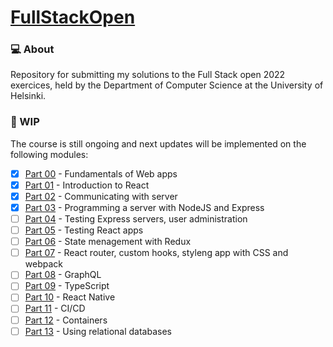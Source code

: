 # [FullStackOpen](https://fullstackopen.com/)

### 💻 About

Repository for submitting my solutions to the Full Stack open 2022 exercices, held by the Department of Computer Science at the University of Helsinki.

### 🚧 WIP

The course is still ongoing and next updates will be implemented on the following modules:

- [x] [Part 00](https://fullstackopen.com/en/part0) - Fundamentals of Web apps
- [x] [Part 01](https://fullstackopen.com/en/part1) - Introduction to React
- [x] [Part 02](https://fullstackopen.com/en/part2) - Communicating with server
- [x] [Part 03](https://fullstackopen.com/en/part3) - Programming a server with NodeJS and Express
- [ ] [Part 04](https://fullstackopen.com/en/part4) - Testing Express servers, user administration
- [ ] [Part 05](https://fullstackopen.com/en/part5) - Testing React apps
- [ ] [Part 06](https://fullstackopen.com/en/part6) - State menagement with Redux
- [ ] [Part 07](https://fullstackopen.com/en/part7) - React router, custom hooks, styleng app with CSS and webpack
- [ ] [Part 08](https://fullstackopen.com/en/part8) - GraphQL
- [ ] [Part 09](https://fullstackopen.com/en/part9) - TypeScript
- [ ] [Part 10](https://fullstackopen.com/en/part10) - React Native
- [ ] [Part 11](https://fullstackopen.com/en/part11) - CI/CD
- [ ] [Part 12](https://fullstackopen.com/en/part12) - Containers
- [ ] [Part 13](https://fullstackopen.com/en/part13) - Using relational databases

